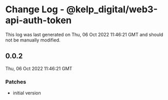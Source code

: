 # Change Log - @kelp_digital/web3-api-auth-token

This log was last generated on Thu, 06 Oct 2022 11:46:21 GMT and should not be manually modified.

## 0.0.2
Thu, 06 Oct 2022 11:46:21 GMT

### Patches

- initial version

